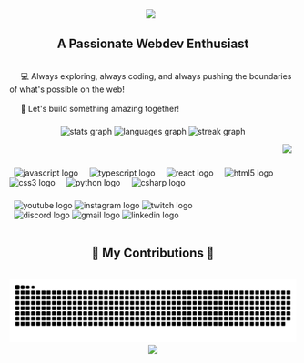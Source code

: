 <div align="center">
  <img src="https://readme-typing-svg.herokuapp.com/?font=Righteous&size=35&center=true&vCenter=true&width=500&height=70&duration=4000&lines=&nbsp+Hi+There!+👋;&nbsp+I'm+Suraj+Somkuwar!;" /> 
  &nbsp;<h2>A Passionate Webdev Enthusiast</h2>
</div>



<br/>
&nbsp;&nbsp;&nbsp;&nbsp; 💻 Always exploring, always coding, and always pushing the boundaries of what's possible on the web! 
<br/><br/>
&nbsp;&nbsp;&nbsp;&nbsp; 🚀 Let's build something amazing together!
<br/>

###
<div align="center">
  <img src="https://github-readme-stats.vercel.app/api?username=SurajSomkuwar9&hide_title=false&hide_rank=false&show_icons=true&include_all_commits=true&count_private=true&disable_animations=false&theme=dracula&locale=en&hide_border=false&order=1" height="150" alt="stats graph"  />
  <img src="https://github-readme-stats.vercel.app/api/top-langs?username=SurajSomkuwar9&locale=en&hide_title=false&layout=compact&card_width=400&langs_count=9&theme=dracula&hide_border=false&order=2" height="150" alt="languages graph"  />
  <img src="https://streak-stats.demolab.com?user=SurajSomkuwar9&locale=en&mode=daily&theme=dracula&hide_border=false&border_radius=5&order=3" height="150" alt="streak graph"  />

<br/>
<p align="right"> 
        <img height="165" src="https://tenor.com/view/hello-gojo-satoru-gojo-satoru-gif-7810568014399403739.gif"/>
        &nbsp;
  <br/>
 </p>

</div>



###
<div align="left">
    &nbsp;
  <img src="https://cdn.jsdelivr.net/gh/devicons/devicon/icons/javascript/javascript-original.svg" height="30" alt="javascript logo"  />
  <img width="12" />
  <img src="https://cdn.jsdelivr.net/gh/devicons/devicon/icons/typescript/typescript-original.svg" height="30" alt="typescript logo"  />
  <img width="12" />
  <img src="https://cdn.jsdelivr.net/gh/devicons/devicon/icons/react/react-original.svg" height="30" alt="react logo"  />
  <img width="12" />
  <img src="https://cdn.jsdelivr.net/gh/devicons/devicon/icons/html5/html5-original.svg" height="30" alt="html5 logo"  />
  <img width="12" />
  <img src="https://cdn.jsdelivr.net/gh/devicons/devicon/icons/css3/css3-original.svg" height="30" alt="css3 logo"  />
  <img width="12" />
  <img src="https://cdn.jsdelivr.net/gh/devicons/devicon/icons/python/python-original.svg" height="30" alt="python logo"  />
  <img width="12" />
  <img src="https://cdn.jsdelivr.net/gh/devicons/devicon/icons/csharp/csharp-original.svg" height="30" alt="csharp logo"  />
</div>

###

<div align="left">
    &nbsp;
  <img src="https://img.shields.io/static/v1?message=Youtube&logo=youtube&label=&color=FF0000&logoColor=white&labelColor=&style=for-the-badge" height="35" alt="youtube logo"  />
  <img src="https://img.shields.io/static/v1?message=Instagram&logo=instagram&label=&color=E4405F&logoColor=white&labelColor=&style=for-the-badge" height="35" alt="instagram logo"  />
  <img src="https://img.shields.io/static/v1?message=Twitch&logo=twitch&label=&color=9146FF&logoColor=white&labelColor=&style=for-the-badge" height="35" alt="twitch logo"  />
  <br/> &nbsp;
  <img src="https://img.shields.io/static/v1?message=Discord&logo=discord&label=&color=7289DA&logoColor=white&labelColor=&style=for-the-badge" height="35" alt="discord logo"  />
  <img src="https://img.shields.io/static/v1?message=Gmail&logo=gmail&label=&color=D14836&logoColor=white&labelColor=&style=for-the-badge" height="35" alt="gmail logo"  />
  <img src="https://img.shields.io/static/v1?message=LinkedIn&logo=linkedin&label=&color=0077B5&logoColor=white&labelColor=&style=for-the-badge" height="35" alt="linkedin logo" />
</div>

<br clear="both"/>



###

<div align="center">
  <h2>🐍 My Contributions 🐍</h2>
  <br>
  <img alt="snake eating my contributions" src="https://raw.githubusercontent.com/salesp07/salesp07/output/github-contribution-grid-snake.svg" />

  <br/>  

<div align="center">
<img src="https://komarev.com/ghpvc/?username=SurajSomkuwar9&&style=flat-square" align="center" />
</div>  
  

<br/>  
